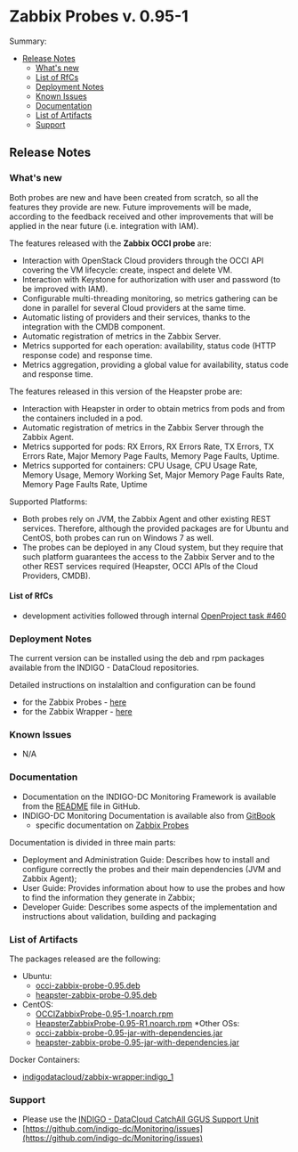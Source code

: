 # Zabbix Probes v. 0.95-1


Summary:
* [Release Notes](#id1)
  * [What's new](#id2)
  * [List of RfCs](#id3)
  * [Deployment Notes](#id4)
  * [Known Issues](#id5)
  * [Documentation](#id6)
  * [List of Artifacts](#id7)
  * [Support](#id8)


<a id="id1"></a>
## Release Notes

<a id="id2"></a>
### What's new

Both probes are new and have been created from scratch, so all the features they provide are new. Future improvements will be made, according to the feedback received and other improvements that will be applied in the near future (i.e. integration with IAM).

The features released with the **Zabbix OCCI probe** are:
* Interaction with OpenStack Cloud providers through the OCCI API covering the VM lifecycle: create, inspect and delete VM.
* Interaction with Keystone for authorization with user and password (to be improved with IAM).
* Configurable multi-threading monitoring, so metrics gathering can be done in parallel for several Cloud providers at the same time.
* Automatic listing of providers and their services, thanks to the integration with the CMDB component.
* Automatic registration of metrics in the Zabbix Server.
* Metrics supported for each operation: availability, status code (HTTP response code) and response time.
* Metrics aggregation, providing a global value for availability, status code and response time.

The features released in this version of the Heapster probe are:
* Interaction with Heapster in order to obtain metrics from pods and from the containers included in a pod.
* Automatic registration of metrics in the Zabbix Server through the Zabbix Agent.
* Metrics supported for pods: RX Errors, RX Errors Rate, TX Errors, TX Errors Rate, Major Memory Page Faults, Memory Page Faults, Uptime.
* Metrics supported for containers: CPU Usage, CPU Usage Rate, Memory Usage, Memory Working Set, Major Memory Page Faults Rate, Memory Page Faults Rate, Uptime


Supported Platforms:
* Both probes rely on JVM, the Zabbix Agent and other existing REST services. Therefore, although the provided packages are for Ubuntu and CentOS, both probes can run on Windows 7 as well.
* The probes can be deployed in any Cloud system, but they require that such platform guarantees the access to the Zabbix Server and to the other REST services required (Heapster, OCCI APIs of the Cloud Providers, CMDB).


<a id="id3"></a>
#### List of RfCs 
* development activities followed through internal [OpenProject task #460](https://project.indigo-datacloud.eu/work_packages/460)

<a id="id4"></a>
### Deployment Notes

The current version can be installed using the deb and rpm packages available from the INDIGO - DataCloud repositories.

Detailed instructions on instalaltion and configuration can be found 
* for the Zabbix Probes - [here](https://indigo-dc.gitbooks.io/monitoring/content/zabbix_probes.html)
* for the Zabbix Wrapper - [here](https://indigo-dc.gitbooks.io/monitoring/content/zabbix_wrapper.html)

<a id="id5"></a>
### Known Issues

* N/A

<a id="id6"></a>
### Documentation

* Documentation on the INDIGO-DC Monitoring Framework is available from the [README](https://github.com/indigo-dc/Monitoring/blob/master/README.md) file in GitHub.
* INDIGO-DC Monitoring Documentation is available also from [GitBook](https://indigo-dc.gitbooks.io/monitoring/content/ )
  * specific documentation on [Zabbix Probes](https://indigo-dc.gitbooks.io/monitoring/content/zabbix_probes.html)

Documentation is divided in three main parts:
* Deployment and Administration Guide: Describes how to install and configure correctly the probes and their main dependencies (JVM and Zabbix Agent);
* User Guide: Provides information about how to use the probes and how to find the information they generate in Zabbix;
* Developer Guide: Describes some aspects of the implementation and instructions about validation, building and packaging

<a id="id7"></a>
### List of Artifacts

The packages released are the following:
* Ubuntu:
  * [occi-zabbix-probe-0.95.deb](http://repo.indigo-datacloud.eu/repository/indigo/1/ubuntu/dists/trusty/main/binary-amd64/occi-zabbix-probe-0.95.deb)
  * [heapster-zabbix-probe-0.95.deb](http://repo.indigo-datacloud.eu/repository/indigo/1/ubuntu/dists/trusty/main/binary-amd64/heapster-zabbix-probe-0.95.deb)
* CentOS:
  * [OCCIZabbixProbe-0.95-1.noarch.rpm](http://repo.indigo-datacloud.eu/repository/indigo/1/centos7/x86_64/base/OCCIZabbixProbe-0.95-1.noarch.rpm)
  * [HeapsterZabbixProbe-0.95-R1.noarch.rpm](http://repo.indigo-datacloud.eu/repository/indigo/1/centos7/x86_64/base/HeapsterZabbixProbe-0.95-1.noarch.rpm)
*Other OSs:
  * [occi-zabbix-probe-0.95-jar-with-dependencies.jar](https://github.com/indigo-dc/Monitoring/blob/master/zabbix-probes/occi-zabbix-probe/occi-zabbix-probe-0.95-jar-with-dependencies.jar)
  * [heapster-zabbix-probe-0.95-jar-with-dependencies.jar](https://github.com/indigo-dc/Monitoring/blob/master/zabbix-probes/heapster-zabbix-probe/heapster-zabbix-probe-0.95-jar-with-dependencies.jar)

Docker Containers:
* [indigodatacloud/zabbix-wrapper:indigo_1](https://hub.docker.com/r/indigodatacloud/zabbix-wrapper/)

<a id="id8"></a>
### Support

* Please use the [INDIGO - DataCloud CatchAll GGUS Support Unit](
https://wiki.egi.eu/wiki/GGUS:INDIGO_DataCloud_Catch-all_FAQ)
* [https://github.com/indigo-dc/Monitoring/issues](https://github.com/indigo-dc/Monitoring/issues) 
